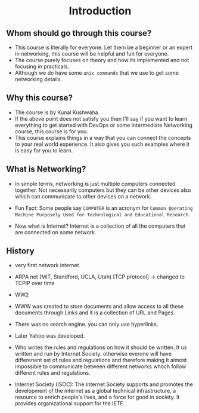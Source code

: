 <div align=center>
  <h1>Introduction</h1>
</div>

## Whom should go through this course?

- This course is literally for everyone. Let them be a beginner or an expert in networking, this course will be helpful and fun for everyone.
- The course purely focuses on theory and how its implemented and not focusing in practicals.
- Although we do have some `unix commands` that we use to get some networking details.


## Why this course?

- The course is by Kunal Kushwaha.
- If the above point does not satisfy you then I'll say if you want to learn everything to get started with DevOps or some intermediate Networking course, this course is for you.
- This course explains things in a way that you can connect the concepts to your real world experience. It also gives you such examples where it is easy for you to learn.

## What is Networking?

- In simple terms, networking is just multiple computers connected together. Not necessarily computers but they can be other devices also which can communicate to other devices on a network.

- Fun Fact: Some people say `COMPUTER` is an acronym for `Common Operating Machine Purposely Used for Technological and Educational Research`.

- Now what is Internet? Internet is a collection of all the computers that are connected on some network.


## History

- very first network internet
- ARPA net (MIT, Standford, UCLA, Utah) [TCP protocol] -> changed to TCPIP over time
- WW2
- WWW was created to store documents and allow access to all these documents through Links and it is a collection of URL and Pages.
- There was no search engine. you can only use hyperlinks.
- Later Yahoo was developed.

- Who writes the rules and regulations on how it should be written. It us written and run by Internet Society. otherwise everone will have differenent set of rules and regulations and therefore making it almost impossible to communicate between different networks whoch follow different rules and regulations.
- Internet Society (ISOC): The Internet Society supports and promotes the development of the internet as a global technical infrastructure, a resource to enrich people's lives, and a force for good in society. It provides organizational support for the IETF.
